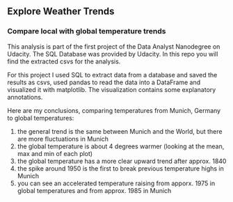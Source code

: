 ## Explore Weather Trends

### Compare local with global temperature trends

This analysis is part of the first project of the Data Analyst Nanodegree on Udacity.
The SQL Database was provided by Udacity. In this repo you will find the extracted csvs for the analysis.

For this project I used SQL to extract data from a database and saved the results as csvs, used pandas to read the data into a DataFrame and visualized it with matplotlib. The visualization contains some explanatory annotations.

Here are my conclusions, comparing temperatures from Munich, Germany to global temperatures:
1. the general trend is the same between Munich and the World, but there are more fluctuations in Munich
2. the global temperature is about 4 degrees warmer (looking at the mean, max and min of each plot)
3. the global temperature has a more clear upward trend after approx. 1840
4. the spike around 1950 is the first to break previous temperature highs in Munich
5. you can see an accelerated temperature raising from apporx. 1975 in global temperatures and from approx. 1985 in Munich
